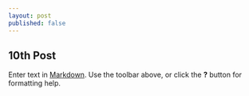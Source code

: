 ```yaml
---
layout: post
published: false
---
```


## 10th Post

Enter text in [Markdown](http://daringfireball.net/projects/markdown/). Use the toolbar above, or click the **?** button for formatting help.

